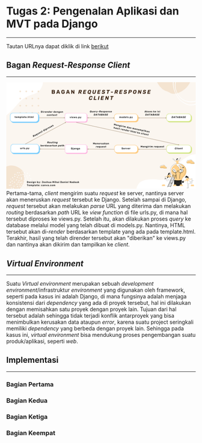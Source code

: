 # Tugas 2: Pengenalan Aplikasi dan MVT pada Django
---
Tautan URLnya dapat diklik di link [berikut](https://tugas2pbpjoshuanadeak.herokuapp.com/katalog/)
## Bagan _Request-Response Client_
---
![](../katalog/bagan.png?raw=true)
Pertama-tama, _client_ mengirim suatu _request_ ke server, nantinya server akan meneruskan _request_ tersebut ke Django. Setelah sampai di Django, _request_ tersebut akan melakukan _parse_ URL yang diterima dan melakukan _routing_ berdasarkan _path_ URL ke _view function_ di file urls.py, di mana hal tersebut diproses ke views.py. Setelah itu, akan dilakukan proses _query_ ke database melalui model yang telah dibuat di models.py. Nantinya, HTML tersebut akan di-_render_ berdasarkan template yang ada pada template.html. Terakhir, hasil yang telah dirender tersebut akan "diberikan" ke views.py dan nantinya akan dikirim dan tampilkan ke _client_.
## _Virtual Environment_
---
Suatu _Virtual environment_ merupakan sebuah _development environment_/infrastruktur _environment_ yang digunakan oleh framework, seperti pada kasus ini adalah Django, di mana fungsinya adalah menjaga konsistensi dari _dependency_ yang ada di proyek tersebut, hal ini dilakukan dengan memisahkan satu proyek dengan proyek lain. Tujuan dari hal tersebut adalah sehingga tidak terjadi konflik antarproyek yang bisa menimbulkan kerusakan data ataupun _error_, karena suatu project seringkali memiliki _dependency_ yang berbeda dengan proyek lain. Sehingga pada kasus ini, _virtual environment_ bisa mendukung proses pengembangan suatu produk/aplikasi, seperti _web_.
## Implementasi
---
### Bagian Pertama

### Bagian Kedua

### Bagian Ketiga

### Bagian Keempat
